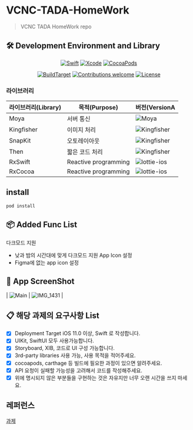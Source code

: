 # VCNC-TADA-HomeWork
> VCNC TADA HomeWork repo

## 🛠 Development Environment and Library

<div align="center">
  
[![Swift](https://img.shields.io/badge/swift-v5.3-orange?logo=swift)](https://developer.apple.com/kr/swift/)
[![Xcode](https://img.shields.io/badge/xcode-v12.4-blue?logo=xcode)](https://developer.apple.com/kr/xcode/)
[![CocoaPods](https://img.shields.io/badge/CocoaPods-v1.10.0-blue?logo=CocoaPods)](https://cocoapods.org/)

[![BuildTarget](https://img.shields.io/badge/BuildTarget-iOS11.0-skyblue?logo=Apple)](https://developer.apple.com/kr/xcode/)
[![Contributions welcome](https://img.shields.io/badge/contributions-welcome-orange.svg)](https://github.com/Odyflame/VCNC-TADA)
[![License](https://img.shields.io/badge/license-MIT-blue.svg)](https://opensource.org/licenses/MIT)

</div>

### 라이브러리

| 라이브러리(Library)    | 목적(Purpose)             | 버전(VersionA                                                 |
| ------------------- | ------------------------ | ------------------------------------------------------------ |
| Moya                | 서버 통신                  | ![Moya](https://img.shields.io/badge/Moya-14.0.0-orange) |
| Kingfisher          | 이미지 처리                 | ![Kingfisher](https://img.shields.io/badge/Kingfisher-6.0.1-yellow) |
| SnapKit             | 오토레이아웃                | ![Kingfisher](https://img.shields.io/badge/SnapKit-5.0.1-black) |
| Then                | 짧은 코드 처리              | ![Kingfisher](https://img.shields.io/badge/Then-2.7.0-white) |
| RxSwift             | Reactive programming     | ![lottie-ios](https://img.shields.io/badge/RxSwift-5.1.2-green) |
| RxCocoa             | Reactive programming     | ![lottie-ios](https://img.shields.io/badge/RxCocoa-5.1.1-skyblue) |

## install

```
pod install
```

## 📦 Added Func List
다크모드 지원
* 낮과 밤의 시간대에 맞게 다크모드 지원
App Icon 설정
* Figma에 없는 app icon 설정

## 📸 App ScreenShot
| ![Main](https://user-images.githubusercontent.com/44191131/121837144-e4b1e780-cd0f-11eb-9f1b-288c76b4b0d6.PNG) | ![IMG_1431](https://user-images.githubusercontent.com/44191131/121837153-e7acd800-cd0f-11eb-9282-d83780437cca.PNG) |


## 📋 해당 과제의 요구사항 List
- [x] Deployment Target iOS 11.0 이상, Swift 로 작성합니다.
- [x] UIKit, SwiftUI 모두 사용가능합니다. 
- [x] Storyboard, XIB, 코드로 UI 구성 가능합니다.
- [x] 3rd-party libraries 사용 가능, 사용 목적을 적어주세요.
- [x] cocoapods, carthage 등 빌드에 필요한 과정이 있으면 알려주세요.
- [x] API 요청이 실패할 가능성을 고려해서 코드를 작성해주세요.
- [x] 위에 명시되지 않은 부분들을 구현하는 것은 자유지만 너무 오랜 시간을 쓰지 마세요.

## 레퍼런스
[과제](https://www.notion.so/VCNC-96c83e2a04fd4ae9adcb3246fc2ef2e6)
